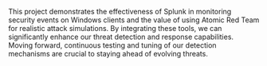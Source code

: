 This project demonstrates the effectiveness of Splunk in monitoring security events on Windows clients and the value of using Atomic Red Team for realistic attack simulations. By integrating these tools, we can significantly enhance our threat detection and response capabilities. Moving forward, continuous testing and tuning of our detection mechanisms are crucial to staying ahead of evolving threats.
